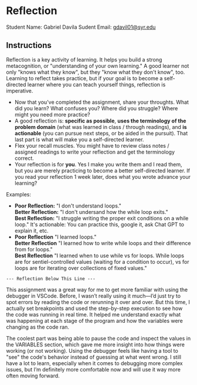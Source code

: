 # Reflection

Student Name:  Gabriel Davila
Sudent Email:  gdavil01@syr.edu

## Instructions

Reflection is a key activity of learning. It helps you build a strong metacognition, or "understanding of your own learning." A good learner not only "knows what they know", but they "know what they don't know", too. Learning to reflect takes practice, but if your goal is to become a self-directed learner where you can teach yourself things, reflection is imperative.

- Now that you've completed the assignment, share your throughts. What did you learn? What confuses you? Where did you struggle? Where might you need more practice?
- A good reflection is: **specific as possible**,  **uses the terminology of the problem domain** (what was learned in class / through readings), and **is actionable** (you can pursue next steps, or be aided in the pursuit). That last part is what will make you a self-directed learner.
- Flex your recall muscles. You might have to review class notes / assigned readings to write your reflection and get the terminology correct.
- Your reflection is for **you**. Yes I make you write them and I read them, but you are merely practicing to become a better self-directed learner. If you read your reflection 1 week later, does what you wrote advance your learning?

Examples:

- **Poor Reflection:**  "I don't understand loops."   
**Better Reflection:** "I don't undersand how the while loop exits."   
**Best Reflection:** "I struggle writing the proper exit conditions on a while loop." It's actionable: You can practice this, google it, ask Chat GPT to explain it, etc. 
-  **Poor Reflection** "I learned loops."   
**Better Reflection** "I learned how to write while loops and their difference from for loops."   
**Best Reflection** "I learned when to use while vs for loops. While loops are for sentiel-controlled values (waiting for a condition to occur), vs for loops are for iterating over collections of fixed values."

`--- Reflection Below This Line ---`

This assignment was a great way for me to get more familiar with using the debugger in VSCode. Before, I wasn’t really using it much—I’d just try to spot errors by reading the code or rerunning it over and over. But this time, I actually set breakpoints and used the step-by-step execution to see how the code was running in real time. It helped me understand exactly what was happening at each stage of the program and how the variables were changing as the code ran.

The coolest part was being able to pause the code and inspect the values in the VARIABLES section, which gave me more insight into how things were working (or not working). Using the debugger feels like having a tool to "see" the code's behavior instead of guessing at what went wrong. I still have a lot to learn, especially when it comes to debugging more complex issues, but I’m definitely more comfortable now and will use it way more often moving forward.



